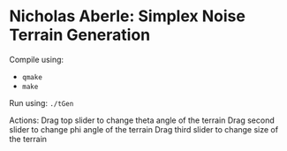 # Nicholas Aberle: Simplex Noise Terrain Generation

Compile using:
* `qmake`
* `make`

Run using:
  `./tGen`

Actions:
  Drag top slider to change theta angle of the terrain
  Drag second slider to change phi angle of the terrain
  Drag third slider to change size of the terrain
